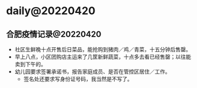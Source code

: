 # daily@20220420

## 合肥疫情记录@20220420
- 社区生鲜晚十点开售后日菜品，能抢购到猪肉／鸡／青菜，十五分钟后售罄。
- 早上八点，小区团购店主运来了几筐新鲜蔬菜，十点多去看已经售罄；以往能卖到下午的。
- 幼儿园要求签署承诺书，报告家庭成员、是否在管控区居住／工作。
  - 签名处还要求写身份证号码，我当然是不写了。

